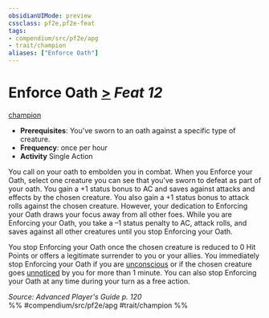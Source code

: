 ```yaml
---
obsidianUIMode: preview
cssclass: pf2e,pf2e-feat
tags:
- compendium/src/pf2e/apg
- trait/champion
aliases: ["Enforce Oath"]
---
```

# Enforce Oath  [>](/rules/core-rulebook/chapter-9-playing-the-game.md#Actions "Single Action") *Feat 12*  
[champion](/rules/traits/champion.md)  

- **Prerequisites**: You've sworn to an oath against a specific type of creature.
- **Frequency**: once per hour
- **Activity** Single Action

You call on your oath to embolden you in combat. When you Enforce your Oath, select one creature you can see that you've sworn to defeat as part of your oath. You gain a +1 status bonus to AC and saves against attacks and effects by the chosen creature. You also gain a +1 status bonus to attack rolls against the chosen creature. However, your dedication to Enforcing your Oath draws your focus away from all other foes. While you are Enforcing your Oath, you take a –1 status penalty to AC, attack rolls, and saves against all other creatures until you stop Enforcing your Oath.

You stop Enforcing your Oath once the chosen creature is reduced to 0 Hit Points or offers a legitimate surrender to you or your allies. You immediately stop Enforcing your Oath if you are [unconscious](/rules/conditions.md#Unconscious) or if the chosen creature goes [unnoticed](/rules/conditions.md#Unnoticed) by you for more than 1 minute. You can also stop Enforcing your Oath at any time during your turn as a free action.

*Source: Advanced Player's Guide p. 120*  
%% #compendium/src/pf2e/apg #trait/champion %%